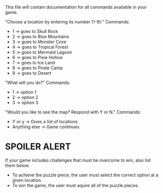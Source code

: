 This file will contain documentation for all commands available in your game.

"Choose a location by entering its number (1-9):"
Commands:
- 1 -> goes to Skull Rock
- 2 -> goes to Blue Mountains
- 3 -> goes to Monster Cove
- 4 -> goes to Tropical Forest
- 5 -> goes to Mermaid Lagoon
- 6 -> goes to Pixie Hollow
- 7 -> goes to Ice Land
- 8 -> goes to Pirate Camp
- 9 -> goes to Desert



"What will you do?"
Commands:
- 1 -> option 1
- 2 -> option 2
- 3 -> option 3



"Would you like to see the map? Respond with Y or N."
Commands:
- Y or y -> Gives a list of locations
- Anything else -> Game continues




# SPOILER ALERT

If your game includes challenges that must be overcome to win, also list them below.

- To achieve the puzzle piece, the user must select the correct option at a given location.
- To win the game, the user must aquire all of the puzzle pieces.